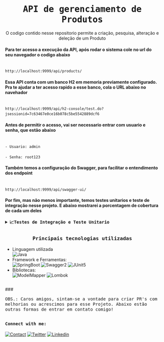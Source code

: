 <p><h1 align="center"><samp>API de gerenciamento de Produtos</samp></h1></p>

<p align="center">O codigo contido nesse repositorio permite a criação, pesquisa, alteração e deleção de um Produto </p>


<h4>Para ter acesso a execução da API, após rodar o sistema cole no url do seu navegador o codigo abaixo</h4>

<code>
http://localhost:9999/api/products/
</code>

<h4>Essa API conta com um banco H2 em memoria previamente configurado. 
Pra te ajudar a ter acesso rapido a esse banco, cola o URL abaixo no navehador</h4>

<code>
http://localhost:9999/api/h2-console/test.do?jsessionid=7c63467e0ce16b078c5be5542889dcf6
</code>

<h4>Antes de permitir o acesso, vai ser necessario entrar com usuario e senha, que estão abaixo</h4>

<code>
- Usuario: admin <br>
- Senha: root123
</code>

<h4>Também temos a configuração do Swagger, para facilitar o entendimento dos endpoint</h4>

<code>
http://localhost:9999/api/swagger-ui/
</code>

<h4>Por fim, mas não menos importante, temos testes unitarios e teste de integração nesse projeto. 
E abaixo mostrarei a porcentagem de cobertura de cada um deles</h4>
<details>
  <summary><b><samp>📈Testes de Integração e Teste Unitario</samp></b></summary>
<br>

##
- Teste de Integração
  

   ![Cobertura Teste Integração](src/main/resources/static/CoberturaTesteIntegracao.png?style=flat-square)
   ![Resultado Teste Integração](src/main/resources/static/ResultadoTesteIntegracao.png?style=flat-square)
##
- Teste Unitario


  ![Cobertura Teste Unitario](src/main/resources/static/CoberturaTesteUnitario.png?style=flat-square)
  ![Resultado Teste Unitario](src/main/resources/static/ResultadoTesteUnitario.png?style=flat-square)


<h4># <p align="justify">Infelizmente andei praticando pouco a construção de testes e não pude alcançar 100% em ambos. Mas conto com a ajuda de vocês para me ajudar a chegar lá!<p></h4>
</details>

##
<p><h3 align="center"><samp> Principais tecnologias utilizadas</samp></h3></p>


- Linguagem utilizada </br>
  ![Java](https://img.shields.io/badge/Java-ea2d2f?style=flat-square&logo=java&logoColor=ffffff)
- Framework e Ferramentas: </br>
  ![SpringBoot](https://img.shields.io/badge/SpringBoot-33CC00?style=flat-square&logo=springboot&logoColor=ffffff)
  ![Swagger2](https://img.shields.io/badge/Swagger2-33AC7C?style=flat-square&logo=swagger&logoColor=ffffff)
  ![JUnit5](https://img.shields.io/badge/JUnit_5-336600?style=flat-square&logo=junit5&logoColor=ea2d2f)
- Bibliotecas: </br>
  ![ModelMapper](https://img.shields.io/badge/ModelMapper-3333CC?style=flat-modelMapper&logo=modelMapper&logoColor=ffffff)
  ![Lombok](https://img.shields.io/badge/Lombok-663300?style=flat-square&logo=lombok&logoColor=ffffff)

##


###<p><samp>OBS.: Caros amigos, sintam-se a vontade para criar PR's com melhorias ou acrescimos para esse Projeto. Abaixo estão outras formas de entrar em contato comigo!</samp></p>


##
<h4><b><samp>Connect with me:</samp></b></h4>

[![Contact](https://img.shields.io/badge/yago.vcb@hotmail.com-FFFEEE?style=flat-square&logo=gmail&logoColor=red)](mailto:yago.vcb@hotmail.com)
[![Twitter](https://img.shields.io/badge/@Yagovcb-1DA1F2?style=flat-square&logo=twitter&logoColor=white)](https://twitter.com/Yagovcb)
[![Linkedin](https://img.shields.io/badge/Yago_do_Valle_Castelo_Branco-0077b5?style=flat-square&logo=Linkedin&logoColor=white)](https://www.linkedin.com/in/yagovcb/)
